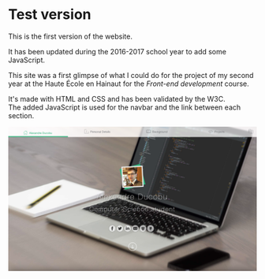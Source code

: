 # Test version

This is the first version of the website.  

It has been updated during the 2016-2017 school year to add some JavaScript.

This site was a first glimpse of what I could do for the project of my second year at the Haute École en Hainaut for the _Front-end development_ course.

It's made with HTML and CSS and has been validated by the W3C.  
The added JavaScript is used for the navbar and the link between each section.



![Preview](../Previews/15-16.png "Preview")
